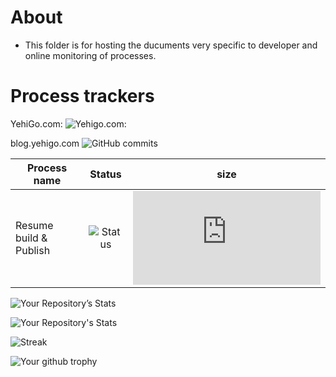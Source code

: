 # About
* This folder is for hosting the ducuments very specific to  developer and online monitoring of processes.

# Process trackers

YehiGo.com: ![Yehigo.com:](https://img.shields.io/website-up-down-green-red/http/yehigo.com.svg)

blog.yehigo.com ![GitHub commits](https://badgen.net/github/commits/yehigo/yehigo.github.io)

| Process name | Status | size|
|---| :---: | --- |
|Resume build & Publish |<img src="https://github.com/meenapintu/resume/actions/workflows/blank.yml/badge.svg" alt="Status"/>|![size](https://badge-size.herokuapp.com/meenapintu/resume/gh-pages/resume.pdf)|

![Your Repository’s Stats](https://github-readme-stats.vercel.app/api?username=meenapintu&show_icons=true)

![Your Repository's Stats](https://github-readme-stats.vercel.app/api/top-langs/?username=meenapintu&theme=blue-green)

![Streak](https://github-readme-streak-stats.herokuapp.com/?user=meenapintu)

![Your github trophy](https://github-profile-trophy.vercel.app/?username=meenapintu&row=1)








